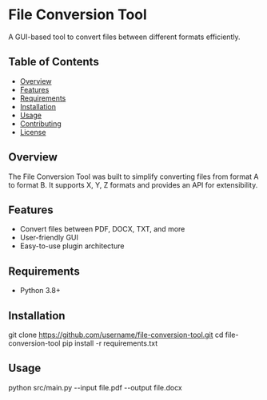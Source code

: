 # File Conversion Tool
A GUI-based tool to convert files between different formats efficiently.

## Table of Contents
- [Overview](#overview)
- [Features](#features)
- [Requirements](#requirements)
- [Installation](#installation)
- [Usage](#usage)
- [Contributing](#contributing)
- [License](#license)

## Overview
The File Conversion Tool was built to simplify converting files from format A to format B. It supports X, Y, Z formats and provides an API for extensibility.

## Features
- Convert files between PDF, DOCX, TXT, and more
- User-friendly GUI
- Easy-to-use plugin architecture

## Requirements
- Python 3.8+

## Installation
git clone https://github.com/username/file-conversion-tool.git
cd file-conversion-tool
pip install -r requirements.txt

## Usage
python src/main.py --input file.pdf --output file.docx


